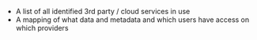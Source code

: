 
* A list of all identified 3rd party / cloud services in use
* A mapping of what data and metadata and which users have access on which providers
